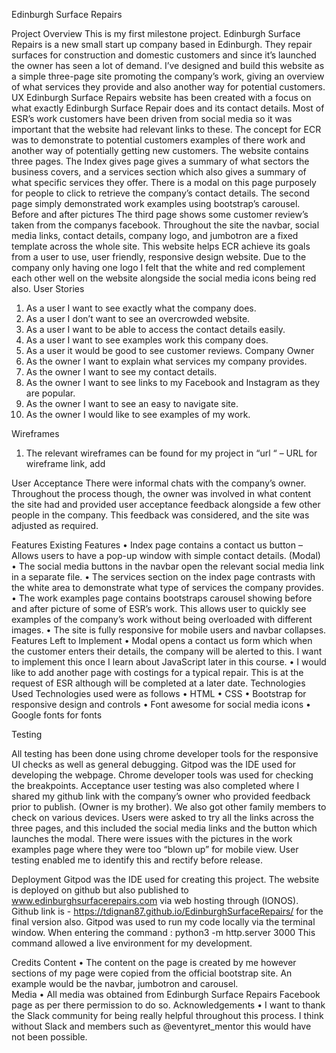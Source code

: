 Edinburgh Surface Repairs
 
Project Overview
This is my first milestone project. Edinburgh Surface Repairs is a new small start up company based in Edinburgh. They repair surfaces for construction and domestic customers and since it’s launched the owner has seen a lot of demand. 
I’ve designed and build this website as a simple three-page site promoting the company’s work, giving an overview of what services they provide and also another way for potential customers.
UX
Edinburgh Surface Repairs website has been created with a focus on what exactly Edinburgh Surface Repair does and its contact details. Most of ESR’s work customers have been driven from social media so it was important that the website had relevant links to these. 
The concept for ECR was to demonstrate to potential customers examples of there work and another way of potentially getting new customers. 
The website contains three pages. The Index gives page gives a summary of what sectors the business covers, and a services section which also gives a summary of what specific services they offer. There is a modal on this page purposely for people to click to retrieve the company’s contact details.
The second page simply demonstrated work examples using bootstrap’s carousel. Before and after pictures
The third page shows some customer review’s taken from the companys facebook. 
Throughout the site the navbar, social media links, contact details, company logo, and jumbotron are a fixed template across the whole site.
This website helps ECR achieve its goals from a user to use, user friendly, responsive design website. 
Due to the company only having one logo I felt that the white and red complement each other well on the website alongside the social media icons being red also.
User Stories
1.	As a user I want to see exactly what the company does.
2.	As a user I don’t want to see an overcrowded website.
3.	As a user I want to be able to access the contact details easily.
4.	As a user I want to see examples work this company does.
5.	As a user it would be good to see customer reviews.
Company Owner
1.	As the owner I want to explain what services my company provides.
2.	As the owner I want to see my contact details.
3.	As the owner I want to see links to my Facebook and Instagram as they are popular.
4.	As the owner I want to see an easy to navigate site.
5.	As the owner I would like to see examples of my work.


Wireframes
1.	The relevant wireframes can be found for my project in 
“url “ – URL for wireframe link, add

User Acceptance
There were informal chats with the company’s owner. Throughout the process though, the owner was involved in what content the site had and provided user acceptance feedback alongside a few other people in the company. This feedback was considered, and the site was adjusted as required.




Features
Existing Features
•	Index page contains a contact us button – Allows users to have a pop-up window with simple contact details. (Modal)
•	The social media buttons in the navbar open the relevant social media link in a separate file.
•	The services section on the index page contrasts with the white area to demonstrate what type of services the company provides.
•	The work examples page contains bootstraps carousel showing before and after picture of some of ESR’s work. This allows user to quickly see examples of the company’s work without being overloaded with different images.
•	The site is fully responsive for mobile users and navbar collapses.
Features Left to Implement
•	Modal opens a contact us form which when the customer enters their details, the company will be alerted to this. I want to implement this once I learn about JavaScript later in this course.
•	I would like to add another page with costings for a typical repair. This is at the request of ESR although will be completed at a later date.
Technologies Used
Technologies used were as follows
•	HTML
•	CSS
•	Bootstrap for responsive design and controls
•	Font awesome for social media icons
•	Google fonts for fonts

Testing

All testing has been done using chrome developer tools for the responsive UI checks as well as general debugging. 
Gitpod was the IDE used for developing the webpage.  Chrome developer tools was used for checking the breakpoints.
Acceptance user testing was also completed where I shared my github link with the company’s owner who provided feedback prior to publish. (Owner is my brother). We also got other family members to check on various devices.
Users were asked to try all the links across the three pages, and this included the social media links and the button which launches the modal.  There were issues with the pictures in the work examples page where they were too “blown up” for mobile view. User testing enabled me to identify this and rectify before release.


Deployment
Gitpod was the IDE used for creating this project. The website is deployed on github but also published to www.edinburghsurfacerepairs.com via web hosting through (IONOS).
Github link is - https://tdignan87.github.io/EdinburghSurfaceRepairs/ for the final version also.
Gitpod was used to run my code locally via the terminal window. When entering the command  :
python3 -m http.server 3000
This command allowed a live environment for my development. 




Credits
Content
•	The content on the page is created by me however sections of my page were copied from the official bootstrap site. An example would be the navbar, jumbotron and carousel.  
Media
•	All media was obtained from Edinburgh Surface Repairs Facebook page as per there permission to do so.
Acknowledgements
•	I want to thank the Slack community for being really helpful throughout this process. I think without Slack and members such as @eventyret_mentor this would have not been possible.
